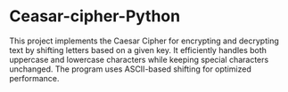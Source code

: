 # Ceasar-cipher-Python
This project implements the Caesar Cipher for encrypting and decrypting text by shifting letters based on a given key. It efficiently handles both uppercase and lowercase characters while keeping special characters unchanged. The program uses ASCII-based shifting for optimized performance.
